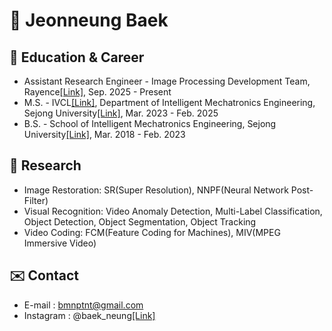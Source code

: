 # 🦅 Jeonneung Baek
##  🌱 Education & Career
- Assistant Research Engineer - Image Processing Development Team, Rayence[[Link]](https://www.rayence.com/), Sep. 2025 - Present
- M.S. - IVCL[[Link]](https://sites.google.com/view/ivcl), Department of Intelligent Mechatronics Engineering, Sejong University[[Link]](https://www.sejong.ac.kr/kor/index.do), Mar. 2023 - Feb. 2025
- B.S. - School of Intelligent Mechatronics Engineering, Sejong University[[Link]](https://www.sejong.ac.kr/kor/index.do), Mar. 2018 - Feb. 2023
  
##  🚀 Research
- Image Restoration: SR(Super Resolution), NNPF(Neural Network Post-Filter)
- Visual Recognition: Video Anomaly Detection, Multi-Label Classification, Object Detection, Object Segmentation, Object Tracking
- Video Coding: FCM(Feature Coding for Machines), MIV(MPEG Immersive Video)


## ✉️ Contact 
- E-mail : bmnptnt@gmail.com
- Instagram : @baek_neung[[Link]](https://www.instagram.com/baek_neung/)



<!--
**bmnptnt/bmnptnt** is a ✨ _special_ ✨ repository because its `README.md` (this file) appears on your GitHub profile.

Here are some ideas to get you started:

- 🔭 I’m currently working on ...
- 🌱 I’m currently learning ...
- 👯 I’m looking to collaborate on ...
- 🤔 I’m looking for help with ...
- 💬 Ask me about ...
- 📫 How to reach me: ...
- 😄 Pronouns: ...
- ⚡ Fun fact: ...
-->
